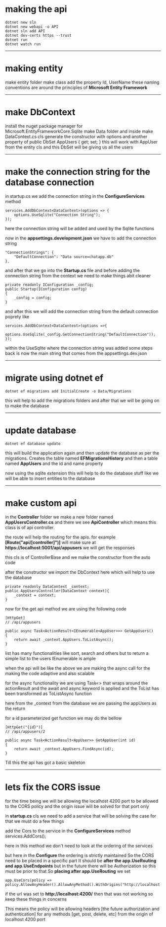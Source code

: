 # making the api

    dotnet new sln
    dotnet new webapi -o API
    dotnet sln add API
    dotnet dev-certs https --trust
    dotnet run
    dotnet watch run

---

# making entity

make entity folder
make class
add the property Id, UserName
these naming conventions are around the principles of **Microsoft Entity Framework**

---

# make DbContext

install the nuget package manager for Microsoft.EntityFrameworkCore.Sqlite
make Data folder and inside make DataContext.cs cls
generate the constructor with options
and another property of
public DbSet<AppUser> AppUsers { get; set; }
this will work with AppUser from the entity cls and this DbSet will be giving us all the users

---

# make the connection string for the database connection

in startup.cs we add the connection string in the **ConfigureServices** method

    services.AddDbContext<DataContext>(options => {
        options.UseSqlite("Connection String");
    });

here the connection string will be added and used by the Sqlite functions

now in the **appsettings.development.json** we have to add the connection string

    "ConnectionStrings": {
        "DefaultConnection": "Data source=chatapp.db"
    },

and after that we go into the **Startup.cs** file and before adding the connection string from the context we need to make things abit cleaner

    private readonly IConfiguration _config;
    public Startup(IConfiguration config)
    {
        _config = config;
    }

and after this we will add the connection string from the default connection poprety like

    services.AddDbContext<DataContext>(options =>{
        options.UseSqlite(_config.GetConnectionString("DefaultConnection"));
    });

within the UseSqlite where the connection string was added some steps back is now the main string that comes from the appsettings.dev.json

---

# migrate using dotnet ef

    dotnet ef migrations add InitialCreate -o Data/Migrations

this will help to add the migrations folders and after that we will be going on to make the database

---

# update database

    dotnet ef database update

this will build the application again and then update the database as per the migrations. Creates the table named **EFMigrationsHistory** and then a table named **AppUsers** and the id and name property

now using the sqlite extension this will help to do the database stuff
like we will be able to insert entities to the database

---

# make custom api

in the **Controller** folder we make a new folder named **AppUsersController.cs** and there we see **ApiController** which means this class is of api controller.

the route will help the routing for the apis. for example **[Route("api/[controller]")]** will make sure at **https://localhost:5001/api/appusers** we will get the responses

this cls is of ControllerBase and we make the constructor from the auto code

after the constructor we import the DbContext here which will help to use the database

    private readonly DataContext _context;
    public AppUsersController(DataContext context){
        _context = context;
    }

now for the get api method we are using the following code

    [HttpGet]
    // /api/appusers

    public async Task<ActionResult<IEnumerable<AppUser>>> GetAppUsers()
    {
        return await _context.AppUsers.ToListAsync();
    }

list has many functionalities like sort, search and others but to return a simple list to the users IEnumerable is ample

when the api will be like the above we are making the async call for the making the code adaptive and also scalable

for the async functionality we are using Task<> that wraps around the actionResult and the await and async keyword is applied and the ToList has been transformed as ToListAsync function

here from the \_context from the database we are passing the appUsers as the return

for a id parameterized get function we may do the bellow

    [HttpGet("{id}")]
    // /api/appusers/2

    public async Task<ActionResult<AppUser>> GetAppUser(int id)
    {
        return await _context.AppUsers.FindAsync(id);
    }

Till this the api has got a basic skeleton

---

# lets fix the CORS issue

for the time being we will be allowing the localhost 4200 port to be allowed to the CORS policy and the origin issue will be solved for that port only

in **startup.cs** cls we need to add a service that will be solving the case
for that we must do a few things

add the Cors to the service in the **ConfigureServices** method
services.AddCors();

here in this method we don't need to look at the ordering of the services

but here in the **Configure** the ordering is strictly maintained
So the CORS need to be placed in a specific part
It should be **after the app.UseRouting and app.UseEndpoints** but in the future there will be Authorization so this must be prior to that
So **placing after app.UseRouting** we set

    app.UseCors(policy => policy.AllowAnyHeader().AllowAnyMethod().WithOrigins("http://localhost:4200"));

if the url was set to **http://localhost:4200/** then that was not working so keep these things in concerns

This means the policy will be allowing headers [the future authorization and authentication] for any methods [get, post, delete, etc] from the origin of localhost 4200 port
